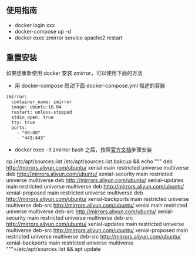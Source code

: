 ## 使用指南
- docker login xxx
- docker-compose up -d
- docker exec zmirror service apache2 restart

## 重置安装
如果想重新使用 docker 安装 zmirror，可以使用下面的方法

- 用 docker-compose 启动下面 docker-compose.yml 描述的容器

```
zmirror:
  container_name: zmirror
  image: ubuntu:16.04
  restart: unless-stopped
  stdin_open: true
  tty: true
  ports:
    - "80:80"
    - "443:443"
```
- docker exec -it zmirror bash 之后，按照[官方文档](https://github.com/aploium/zmirror-onekey)步骤安装

cp /etc/apt/sources.list /etc/apt/sources.list.bakcup && echo """
deb http://mirrors.aliyun.com/ubuntu/ xenial main restricted universe multiverse
deb http://mirrors.aliyun.com/ubuntu/ xenial-security main restricted universe multiverse
deb http://mirrors.aliyun.com/ubuntu/ xenial-updates main restricted universe multiverse
deb http://mirrors.aliyun.com/ubuntu/ xenial-proposed main restricted universe multiverse
deb http://mirrors.aliyun.com/ubuntu/ xenial-backports main restricted universe multiverse
deb-src http://mirrors.aliyun.com/ubuntu/ xenial main restricted universe multiverse
deb-src http://mirrors.aliyun.com/ubuntu/ xenial-security main restricted universe multiverse
deb-src http://mirrors.aliyun.com/ubuntu/ xenial-updates main restricted universe multiverse
deb-src http://mirrors.aliyun.com/ubuntu/ xenial-proposed main restricted universe multiverse
deb-src http://mirrors.aliyun.com/ubuntu/ xenial-backports main restricted universe multiverse 
""">/etc/apt/sources.list && apt update
